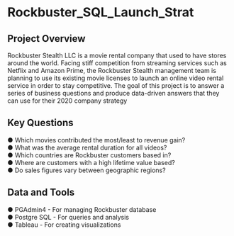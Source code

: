 # Rockbuster_SQL_Launch_Strat
## Project Overview
Rockbuster Stealth LLC is a movie rental company that used to have stores around the
world. Facing stiff competition from streaming services such as Netflix and Amazon Prime,
the Rockbuster Stealth management team is planning to use its existing movie licenses to
launch an online video rental service in order to stay competitive. The goal of this project
is to answer a series of business questions and produce data-driven answers that they can 
use for their 2020 company strategy
## Key Questions
● Which movies contributed the most/least to revenue gain?\
● What was the average rental duration for all videos?\
● Which countries are Rockbuster customers based in?\
● Where are customers with a high lifetime value based?\
● Do sales figures vary between geographic regions?
## Data and Tools
● PGAdmin4 - For managing Rockbuster database\
● Postgre SQL - For  queries and analysis \
● Tableau - For creating visualizations

